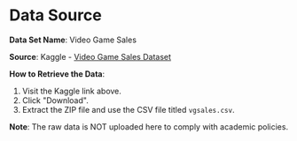 # Data Source

**Data Set Name**: Video Game Sales

**Source**: Kaggle - [Video Game Sales Dataset](https://www.kaggle.com/datasets/gregorut/videogame-sales-with-ratings)

**How to Retrieve the Data**:
1. Visit the Kaggle link above.
2. Click "Download".
3. Extract the ZIP file and use the CSV file titled `vgsales.csv`.

**Note**: The raw data is NOT uploaded here to comply with academic policies.
